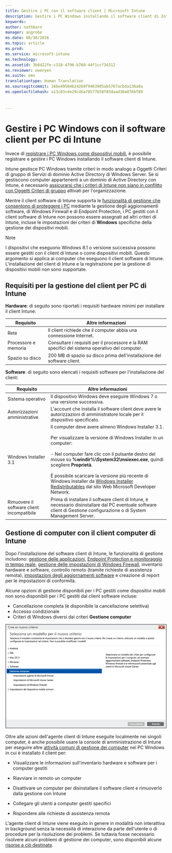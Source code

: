 ```yaml
---
title: Gestire i PC con il software client | Microsoft Intune
description: Gestire i PC Windows installando il software client di Intune.
keywords: 
author: nathbarn
manager: angrobe
ms.date: 08/30/2016
ms.topic: article
ms.prod: 
ms.service: microsoft-intune
ms.technology: 
ms.assetid: 3b8d22fe-c318-4796-b760-44f1ccf34312
ms.reviewer: owenyen
ms.suite: ems
translationtype: Human Translation
ms.sourcegitcommit: 16be49504b24269f9463905ab5767acbda136a0a
ms.openlocfilehash: a13c03cde29c46a78577b58f85daad30a076bf89


---
```


# Gestire i PC Windows con il software client per PC di Intune
Invece di [registrare i PC Windows come dispositivi mobili](set-up-windows-device-management-with-microsoft-intune.md), è possibile registrare e gestire i PC Windows installando il software client di Intune.

Intune gestisce PC Windows tramite criteri in modo analogo a Oggetti Criteri di gruppo di Servizi di dominio Active Directory di Windows Server. Se si gestiscono computer appartenenti a un dominio di Active Directory con Intune, è necessario [assicurarsi che i criteri di Intune non siano in conflitto con Oggetti Criteri di gruppo](resolve-gpo-and-microsoft-intune-policy-conflicts.md) attivati per l'organizzazione.

Mentre il client software di Intune supporta le [funzionalità di gestione che consentono di proteggere i PC](policies-to-protect-windows-pcs-in-microsoft-intune.md) mediante la gestione degli aggiornamenti software, di Windows Firewall e di Endpoint Protection, i PC gestiti con il client software di Intune non possono essere assegnati ad altri criteri di Intune, incluse le impostazioni dei criteri di **Windows** specifiche della gestione dei dispositivi mobili.

> [!NOTE]
> I dispositivi che eseguono Windows 8.1 o versione successiva possono essere gestiti con il client di Intune o come dispositivi mobili. Questo argomento si applica ai computer che eseguono il client software di Intune. L'installazione del client di Intune e la registrazione per la gestione di dispositivi mobili non sono supportate.

## Requisiti per la gestione del client per PC di Intune

**Hardware**: di seguito sono riportati i requisiti hardware minimi per installare il client Intune:

|Requisito|Altre informazioni|
|---------------|--------------------|
|Rete|Il client richiede che il computer abbia una connessione Internet.|
|Processore e memoria|Consultare i requisiti per il processore e la RAM specifici del sistema operativo del computer.|
|Spazio su disco|200 MB di spazio su disco prima dell'installazione del software client.|

**Software**: di seguito sono elencati i requisiti software per l'installazione del client:

|Requisito|Altre informazioni|
|---------------|--------------------|
|Sistema operativo | Il dispositivo Windows deve eseguire Windows 7 o una versione successiva. |
|Autorizzazioni amministrative|L'account che installa il software client deve avere le autorizzazioni di amministratore locale per il dispositivo specificato.|
|Windows Installer 3.1|Il computer deve avere almeno Windows Installer 3.1.<br /><br />Per visualizzare la versione di Windows Installer in un computer:<br /><br />- Nel computer fare clic con il pulsante destro del mouse su **%windir%\System32\msiexec.exe**, quindi scegliere **Proprietà**.<br /><br />È possibile scaricare la versione più recente di Windows Installer da [Windows Installer Redistributables](http://go.microsoft.com/fwlink/?LinkID=234258) dal sito Web Microsoft Developer Network.|
|Rimuovere il software client incompatibile|Prima di installare il software client di Intune, è necessario disinstallare dal PC eventuale software client di Gestione configurazione o di System Management Server.|

## Gestione di computer con il client computer di Intune
Dopo l'installazione del software client di Intune, le funzionalità di gestione includono: [gestione delle applicazioni](deploy-apps-in-microsoft-intune.md), [Endpoint Protection e monitoraggio in tempo reale](help-secure-windows-pcs-with-endpoint-protection-for-microsoft-intune.md), [gestione delle impostazioni di Windows Firewall](help-protect-windows-pcs-using-windows-firewall-policies-in-microsoft-intune.md), inventario hardware e software, controllo remoto (tramite richieste di assistenza remota), [impostazioni degli aggiornamenti software](keep-windows-pcs-up-to-date-with-software-updates-in-microsoft-intune.md) e creazione di report per le impostazioni di conformità.

Alcune opzioni di gestione disponibili per i PC gestiti come dispositivi mobili non sono disponibili per i PC gestiti dal client software incluse:

-   Cancellazione completa (è disponibile la cancellazione selettiva)
-   Accesso condizionale
-   Criteri di Windows diversi dai criteri **Gestione computer**

![Modello di criteri per PC Windows](../media/pc_policy_template.png)

Oltre alle azioni dell'agente client di Intune eseguite localmente nei singoli computer, è anche possibile usare la console di amministrazione di Intune per eseguire altre [attività comuni di gestione dei computer](common-windows-pc-management-tasks-with-the-microsoft-intune-computer-client.md) nei PC Windows in cui è installato il client per:

-   Visualizzare le informazioni sull'inventario hardware e software per i computer gestiti

-   Riavviare in remoto un computer

-   Disattivare un computer per disinstallare il software client e rimuoverlo dalla gestione con Intune

-   Collegare gli utenti a computer gestiti specifici

-   Rispondere alle richieste di assistenza remota

L'agente client di Intune viene eseguito in genere in modalità non interattiva in background senza la necessità di interazione da parte dell'utente o di procedure per la risoluzione dei problemi. Se tuttavia fosse necessario risolvere alcuni problemi di gestione dei computer, sono disponibili alcune [risorse a ciò destinate](/intune/troubleshoot/troubleshoot-client-setup-in-microsoft-intune).



<!--HONumber=Sep16_HO1-->


